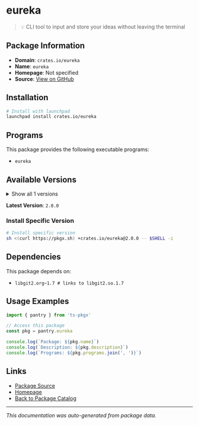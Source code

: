 # eureka

> 💡 CLI tool to input and store your ideas without leaving the terminal

## Package Information

- **Domain**: `crates.io/eureka`
- **Name**: `eureka`
- **Homepage**: Not specified
- **Source**: [View on GitHub](https://github.com/pkgxdev/pantry/tree/main/projects/crates.io/eureka/package.yml)

## Installation

```bash
# Install with launchpad
launchpad install crates.io/eureka
```

## Programs

This package provides the following executable programs:

- `eureka`

## Available Versions

<details>
<summary>Show all 1 versions</summary>

- `2.0.0`

</details>

**Latest Version**: `2.0.0`

### Install Specific Version

```bash
# Install specific version
sh <(curl https://pkgx.sh) +crates.io/eureka@2.0.0 -- $SHELL -i
```

## Dependencies

This package depends on:

- `libgit2.org~1.7 # links to libgit2.so.1.7`

## Usage Examples

```typescript
import { pantry } from 'ts-pkgx'

// Access this package
const pkg = pantry.eureka

console.log(`Package: ${pkg.name}`)
console.log(`Description: ${pkg.description}`)
console.log(`Programs: ${pkg.programs.join(', ')}`)
```

## Links

- [Package Source](https://github.com/pkgxdev/pantry/tree/main/projects/crates.io/eureka/package.yml)
- [Homepage](#)
- [Back to Package Catalog](../../../package-catalog.md)

---

*This documentation was auto-generated from package data.*
